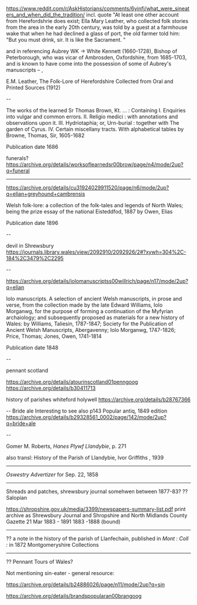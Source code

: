 https://www.reddit.com/r/AskHistorians/comments/6yinfj/what_were_sineaters_and_when_did_the_tradition/ incl. quote "At least one other account from Herefordshrie does exist; Ella Mary Leather, who collected folk stories from the area in the early 20th century, was told by a guest at a farmhouse wake that when he had declined a glass of port, the old farmer told him: "But you must drink, sir. It is like the Sacrament. "

and in referencing Aubrey WK -> White Kennett (1660-1728), Bishop of Peterborough, who was vicar of Ambrosden, Oxfordshire, from 1685-1703, and is known to have come into the possession of some of Aubrey's manuscripts – ,


E.M. Leather, The Folk-Lore of Herefordshire Collected from Oral and Printed Sources (1912)

--

The works of the learned Sr Thomas Brown, Kt. ... : Containing I. Enquiries into vulgar and common errors. II. Religio medici : with annotations and observations upon it. III. Hydriotaphia; or, Urn-burial : together with The garden of Cyrus. IV. Certain miscellany tracts. With alphabetical tables
by Browne, Thomas, Sir, 1605-1682

Publication date 1686

funerals? 
https://archive.org/details/worksoflearnedsr00brow/page/n4/mode/2up?q=funeral

---

https://archive.org/details/cu31924029911520/page/n6/mode/2up?q=elian+greyhound+cambrensis

Welsh folk-lore: a collection of the folk-tales and legends of North Wales; being the prize essay of the national Eisteddfod, 1887
by Owen, Elias

Publication date 1896


--

devil in Shrewsbury
https://journals.library.wales/view/2092910/2092926/2#?xywh=304%2C-184%2C3479%2C2295

--

https://archive.org/details/iolomanuscriptss00willrich/page/n17/mode/2up?q=elian

Iolo manuscripts. A selection of ancient Welsh manuscripts, in prose and verse, from the collection made by the late Edward Williams, Iolo Morganwg, for the purpose of forming a continuation of the Myfyrian archaiology; and subsequently proposed as materials for a new history of Wales:
by Williams, Taliesin, 1787-1847; Society for the Publication of Ancient Welsh Manuscripts, Abergavenny; Iolo Morganwg, 1747-1826; Price, Thomas; Jones, Owen, 1741-1814

Publication date 1848

--

pennant scotland

https://archive.org/details/atourinscotland01penngoog
https://archive.org/details/b30411713


history of parishes whiteford holywell https://archive.org/details/b28767366

--
Bride ale
Interesting to  see also p143 Popular antiq, 1849 edition https://archive.org/details/b29328561_0002/page/142/mode/2up?q=bride+ale

--

Gomer M. Roberts, *Hanes Plywf Llandybie*, p. 271

also transl: History of the Parish of Llandybie, Ivor Griffiths , 1939

---

 *Oswestry Advertizer* for Sep. 22, 1858


---

Shreads and patches, shrewsbury journal somehwen between 1877-83?
?? Salopian

https://shropshire.gov.uk/media/3399/newspapers-summary-list.pdf print archive as Shrewsbury Journal and Shropshire and
North Midlands County Gazette
21 Mar 1883 -
1891
1883 -1888
(bound)

---

??
a note in the history of the parish of Llanfechain, published in *Mont : Coll :* in 1872
Montgomeryshire Collections

---

?? Pennant Tours of Wales?




Not mentioning sin-eater - general resource:


https://archive.org/details/b24886026/page/n11/mode/2up?q=sin

https://archive.org/details/brandspopularan00brangoog
